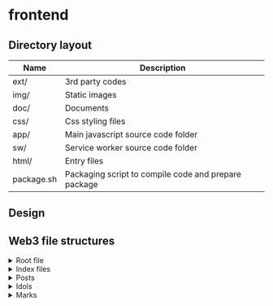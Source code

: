 # frontend

## Directory layout

| Name                         | Description                                                                                |
|------------------------------|--------------------------------------------------------------------------------------------|
| ext/                         | 3rd party codes                                                                            |
| img/                         | Static images                                                                              |
| doc/                         | Documents                                                                                  |
| css/                         | Css styling files                                                                          |
| app/                         | Main javascript source code folder                                                         |
| sw/                          | Service worker source code folder                                                          |
| html/                        | Entry files                                                                                |
| package.sh                   | Packaging script to compile code and prepare package                                       |

## Design
## Web3 file structures
<details>
  <summary>Root file</summary>

Root file holds everything about a user's public information
```
{
  "version": "1.0",
  "profile": {
    "nickname": "",
    "icon_cid": "",
    "brief_introduction": ""
  },
  "posts": "<cid of post list file>",
  "idols": "<cid of idol list file>",
  "marks": "<cid of mark map file>"
}
```
Fields:
- `version`: For software backward compatiblity.
- `profile`: Basic user profile like name, brief introduction, icon, banner image etc. 
- `posts`: Cid of file containing user's posts.
- `idols`: Cid of file containing user ids followed by current user.
- `marks`: Cid of file containing user's interations with other users.

</details>

<details>
  <summary>Index files</summary>

#### Purpose
Index files are used when referring to mulitple items. Special considerations are needed when the total number of items are expected to grow large over time.
The purpose is to improve loading performance on client side.

#### Item content definition
A item is a relatively small json dict which may contain a file cid referring to the full content.

#### List based indexing
##### Spec
- Item order
  - Reverse chronological.
- Short list
  - Plain json array of items.
- Long list
  - Bottom items shall automatically "fold" into sub index files.
  - Sub index file shall hold limited items, the limit can be set from either a fixed time span(e.g. a month) or a fixed number(e.g. 1k~10k).
  - Sub index file along with the timestamp of the lastest item inside becomes the item content in master list.
  - Timestamp can help time based search.

##### Example
```
{
    "posts": [{
        "timestamp" : 1746741377,
        "type": "ARTICLE",
        "cid": "QmRo5R6cCMcuekniEbV5QjRoqJnvAcDSxEVppisHPcndMR"
    }, {
        "timestamp" : 1746741367,
        "type": "ARTICLE",
        "cid": "QmR1hzM9jJYPH4Yp8P22d1VkLErPpCbdHjJBmRaASPYN4j"
    }, {
        "timestamp" : 1746741357,
        "type": "_IDX",
        "cid": "QmQNyYkptGh7v7KK8o4qZ8gEbo2LAEwWASuVzrrhUS8U6C"
    }]
}
```

#### Map based indexing
##### Spec
- Key for item
  - A string
- Small map
  - Plain json key-value pair
- Large map
  - Keys are grouped by their two bytes.
  - Each key group refers to the cid of sub map file.
  - Fixed split threshold (e.g. 1k~10k).
  - Sub map file can further split when items exceeds threshold, same rule except keys are grouped by next two bytes.
  - Dynamically transforms into map of maps when number exceeds limit.

##### Example
```
{
  "marks": {
      "00" : "<cid of sub map file>",
      "ab" : "<cid of sub map file>",
      ...
      "xy" : "<cid of sub map file>"
  }
}
```
</details>

<details>
<summary>Posts</summary>

#### Post list file structure
```
{
    "posts": [{
        "type": "ARTICLE",
        "cid": "QmRo5R6cCMcuekniEbV5QjRoqJnvAcDSxEVppisHPcndMR"
    }, {
        "type": "ARTICLE",
        "cid": "QmR1hzM9jJYPH4Yp8P22d1VkLErPpCbdHjJBmRaASPYN4j"
    }]
}
```
#### Article file structure
The first cid above ("QmRo5R6cCMcuekniEbV5QjRoqJnvAcDSxEVppisHPcndMR") is linked to following article content:
```
{
    "title": "「众议院议长凯文·麦卡锡被罢免」专稿",
    "content": "10月1日，麦卡锡争取民主党支持以通过临时支出法案，被指违背了年初当选议长时与党内极端保守派谈妥的条件。10月4日 Matt Gaetz 等共和党议员提出罢免麦卡锡众议院议长的动议...",
    "attachments": [{
        "type": "application/pdf",
        "cid": "QmVa3vtWrkCZkivJ6FNzeEYbtwh59Ffu5fyW1iLXbxthdA"
    }]
}
```
Finally, the attachment cid ("QmVa3vtWrkCZkivJ6FNzeEYbtwh59Ffu5fyW1iLXbxthdA") is linked to a pdf file in IPFS.

#### Upadting process
The updating process is in reverse order:
1. use `<dataserver>/api/file/upload` to upload necessary attachments and get their cids. The API is one file per call.
2. use `<dataserver>/api/json/upload` to upload articles that include necessary attachment file cids. The API is one json per call, returning json file cid.
3. use `<dataserver>/api/json/upload` to upload article index file that has articles id lists. The API return is the index file cid, note this cid should repalce old cid inside the file in next step.
4. use `<dataserver>/api/json/upload` to upload final entry json file and get its cid, note this cid should replace old cid as entry file.
5. use `<dataserver>/api/pin/update` to unpin old cids and pin new cids.
6. finally use `<nameserver>/api/pin/publish` to publish the latest entry file cid
</details>

<details>
  <summary>Idols</summary>

#### Idol list file structure
Ordered by the time when follow action happened reverse chronologically.
```
{
    "idols": [{
        "type": "USER",
        "id": "<idol user id>",
        "nickname": "<nickname from user's perspective>",
    }, {
        "type": "USER",
        "id": "",
        "nickname": "",
    }]
}
```
- `type`:
  - `USER`: A normal user account
- `id`: Id of the target
- `nickname`: Nickname for personalized display
</details>

<details>
  <summary>Marks</summary>

#### Map file structure
Key: marked item cid

```
{
  "marks": {
    "<item_cid>": {
      "like": true,
      "comments": [{
        "type": "AUDIO",
        "cid": "<audio file cid>"
      }, {
        "type": "REQUEST",
        "cid": "<request file cid>"
      }, {
        "type": "ARTICLE",
        "cid": "<article file cid>"
      }]
    }
  }
}
```
Type:
- `AUDIO`: Audio reply.
- `ARTICLE`: Same format as a normal article post.
- `REQUEST`: Preformatted request messages.

TODO: Redesign? e.g. Embed AUDIO into ARTICLE, move REQUEST to new category like "tasks".

</details>
